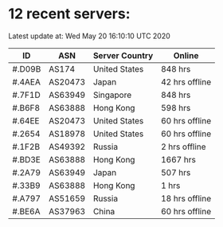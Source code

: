 # 12 recent servers:

Latest update at: Wed May 20 16:10:10 UTC 2020

| ID | ASN | Server Country | Online |
| -- | --- | -------------- | ------ |
| #.D09B | AS174 | United States | 848 hrs |
| #.4AEA | AS20473 | Japan | 42 hrs offline |
| #.7F1D | AS63949 | Singapore | 848 hrs |
| #.B6F8 | AS63888 | Hong Kong | 598 hrs |
| #.64EE | AS20473 | United States | 60 hrs offline |
| #.2654 | AS18978 | United States | 60 hrs offline |
| #.1F2B | AS49392 | Russia | 2 hrs offline |
| #.BD3E | AS63888 | Hong Kong | 1667 hrs |
| #.2A79 | AS63949 | Japan | 507 hrs |
| #.33B9 | AS63888 | Hong Kong | 1 hrs |
| #.A797 | AS51659 | Russia | 18 hrs offline |
| #.BE6A | AS37963 | China | 60 hrs offline |

